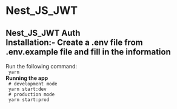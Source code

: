 # Nest_JS_JWT
<b> Nest_JS_JWT Auth </b></br>
Installation:- Create a .env file from .env.example file and fill in the information
------------------------------------------------
Run the following command: </br>
<code> yarn </code></br>
<b>Running the app</b></br>
<code> # development mode </br>
yarn start:dev</code> </br>
<code> # production mode </br>
yarn start:prod</code>


